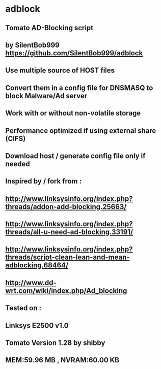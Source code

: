 adblock
=======
## ########################################################
##
##  Tomato AD-Blocking script
##
##  by SilentBob999 https://github.com/SilentBob999/adblock
## 
## ########################################################
##
##  Use multiple source of HOST files
##  Convert them in a config file for DNSMASQ to block Malware/Ad server
##
##  Work with or without non-volatile storage
##  Performance optimized if using external share (CIFS)
##  Download host / generate config file only if needed
##
## ########################################################
##  Inspired by / fork from :
##  http://www.linksysinfo.org/index.php?threads/addon-add-blocking.25663/
##  http://www.linksysinfo.org/index.php?threads/all-u-need-ad-blocking.33191/
##  http://www.linksysinfo.org/index.php?threads/script-clean-lean-and-mean-adblocking.68464/
##  http://www.dd-wrt.com/wiki/index.php/Ad_blocking
## ########################################################
##  Tested on :
##  Linksys E2500 v1.0
##  Tomato Version 1.28 by shibby
## 	MEM:59.96 MB , NVRAM:60.00 KB
## ########################################################
